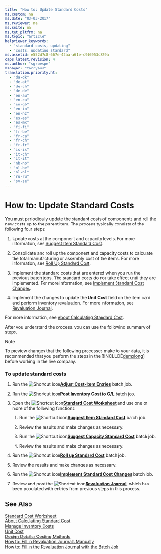 ```yaml
---
title: "How to: Update Standard Costs"
ms.custom: na
ms.date: "03-03-2017"
ms.reviewer: na
ms.suite: na
ms.tgt_pltfrm: na
ms.topic: "article"
helpviewer_keywords: 
  - "standard costs, updating"
  - "costs, updating standard"
ms.assetid: e552d7c8-667e-42aa-a61e-c936953c829a
caps.latest.revision: 4
ms.author: "sgroespe"
manager: "terryaus"
translation.priority.ht: 
  - "da-dk"
  - "de-at"
  - "de-ch"
  - "de-de"
  - "en-au"
  - "en-ca"
  - "en-gb"
  - "en-in"
  - "en-nz"
  - "es-es"
  - "es-mx"
  - "fi-fi"
  - "fr-be"
  - "fr-ca"
  - "fr-ch"
  - "fr-fr"
  - "is-is"
  - "it-ch"
  - "it-it"
  - "nb-no"
  - "nl-be"
  - "nl-nl"
  - "ru-ru"
  - "sv-se"
---
```

# How to: Update Standard Costs
You must periodically update the standard costs of components and roll the new costs up to the parent item. The process typically consists of the following four steps:  
  
1.  Update costs at the component and capacity levels. For more information, see [Suggest Item Standard Cost](../Topic/\($%20B_5851%20Suggest%20Item%20Standard%20Cost%20$\).md).  
  
2.  Consolidate and roll up the component and capacity costs to calculate the total manufacturing or assembly cost of the items. For more information, see [Roll Up Standard Cost](../Topic/\($%20B_5854%20Roll%20Up%20Standard%20Cost%20$\).md).  
  
3.  Implement the standard costs that are entered when you run the previous batch jobs. The standard costs do not take effect until they are implemented. For more information, see [Implement Standard Cost Changes](../Topic/\($%20B_5855%20Implement%20Standard%20Cost%20Changes%20$\).md).  
  
4.  Implement the changes to update the **Unit Cost** field on the item card and perform inventory revaluation. For more information, see [Revaluation Journal](../Topic/\($%20N_5803%20Revaluation%20Journal%20$\).md).  
  
 For more information, see [About Calculating Standard Cost](../Finance/about-calculating-standard-cost.md).  
  
 After you understand the process, you can use the following summary of steps.  
  
> [!NOTE]  
>  To preview changes that the following processes make to your data, it is recommended that you perform the steps in the [!INCLUDE[demolong](../ApplicationDesign/includes/demolong_md.md)] before working in the live company.  
  
### To update standard costs  
  
1.  Run the ![Shortcut icon](../BusinessFunctionality/OnlineMaps/media/shortcutcoldicon.gif "shortcutColdIcon")**[Adjust Cost\-Item Entries](DynamicsNAV:////runreport?report=795)** batch job.  
  
2.  Run the ![Shortcut icon](../BusinessFunctionality/OnlineMaps/media/shortcutcoldicon.gif "shortcutColdIcon")**[Post Inventory Cost to G\/L](DynamicsNAV:////runreport?report=1002)** batch job.  
  
3.  Open the ![Shortcut icon](../BusinessFunctionality/OnlineMaps/media/shortcutcoldicon.gif "shortcutColdIcon")**[Standard Cost Worksheet](DynamicsNAV:////runpage?Page=5841)** and use one or more of the following functions:  
  
    1.  Run the ![Shortcut icon](../BusinessFunctionality/OnlineMaps/media/shortcutcoldicon.gif "shortcutColdIcon")**[Suggest Item Standard Cost](DynamicsNAV:////runreport?report=5851)** batch job.  
  
    2.  Review the results and make changes as necessary.  
  
    3.  Run the ![Shortcut icon](../BusinessFunctionality/OnlineMaps/media/shortcutcoldicon.gif "shortcutColdIcon")**[Suggest Capacity Standard Cost](DynamicsNAV:////runreport?report=5852)** batch job.  
  
    4.  Review the results and make changes as necessary.  
  
4.  Run the ![Shortcut icon](../BusinessFunctionality/OnlineMaps/media/shortcutcoldicon.gif "shortcutColdIcon")**[Roll up Standard Cost](DynamicsNAV:////runreport?report=5854)** batch job.  
  
5.  Review the results and make changes as necessary.  
  
6.  Run the ![Shortcut icon](../BusinessFunctionality/OnlineMaps/media/shortcutcoldicon.gif "shortcutColdIcon")**[Implement Standard Cost Changes](DynamicsNAV:////runreport?report=5855)** batch job.  
  
7.  Review and post the ![Shortcut icon](../BusinessFunctionality/OnlineMaps/media/shortcutcoldicon.gif "shortcutColdIcon")**[Revaluation Journal](DynamicsNAV:////runpage?Page=5803)**, which has been populated with entries from previous steps in this process.  
  
## See Also  
 [Standard Cost Worksheet](../Finance/-$-n_5841-standard-cost-worksheet-$-.md)   
 [About Calculating Standard Cost](../Finance/about-calculating-standard-cost.md)   
 [Manage Inventory Costs](../Finance/manage-inventory-costs.md)   
 [Unit Cost](../Finance/-$-t_27_22-unit-cost-$-.md)   
 [Design Details: Costing Methods](../ApplicationDesign/design-details-costing-methods.md)   
 [How to: Fill In Revaluation Journals Manually](../DesignAndEngineering/how-to-fill-in-revaluation-journals-manually.md)   
 [How to: Fill In the Revaluation Journal with the Batch Job](../DesignAndEngineering/how-to-fill-in-the-revaluation-journal-with-the-batch-job.md)